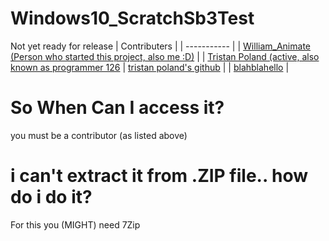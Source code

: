 # Windows10_ScratchSb3Test
Not yet ready for release
 	| Contributers |
| ----------- |
| [William_Animate (Person who started this project, also me :D)](https://scratch.mit.edu/users/william_animate/) |
| [Tristan Poland (active, also known as programmer 126](https://scratch.mit.edu/users/programmer126/)
| [tristan poland's github](https://github.com/tristanpoland/) |
| [blahblahello](Scratch.mit.edu/users/blahblahello/) |
# So When Can I access it?
you must be a contributor (as listed above)
# i can't extract it from .ZIP file.. how do i do it?
For this you (MIGHT) need 7Zip
